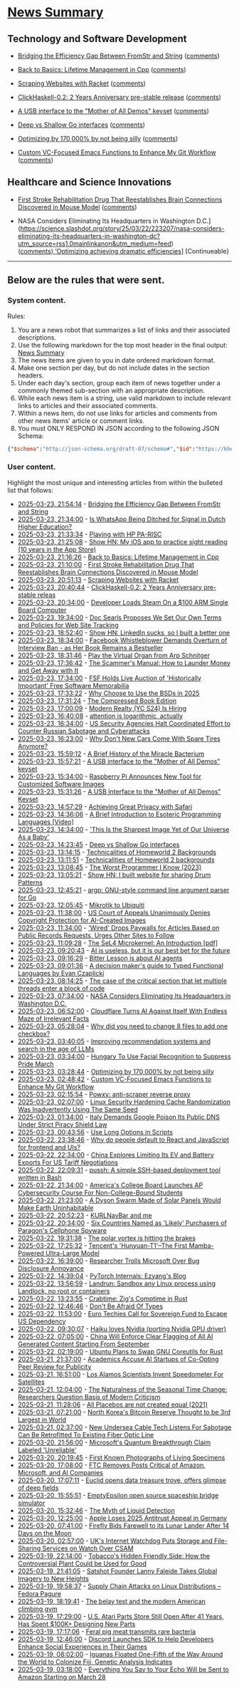 # [News Summary](https://kherrick.github.io/news-summary/)

## Technology and Software Development

* [Bridging the Efficiency Gap Between FromStr and String](https://lucumr.pocoo.org/2025/3/23/from-string/) ([comments](https://lobste.rs/s/p5sgkk/bridging_efficiency_gap_between_fromstr))

* [Back to Basics: Lifetime Management in Cpp](https://www.youtube.com/watch?v=aMvIv6blzBs) ([comments](https://lobste.rs/s/aaw1nc/back_basics_lifetime_management_cpp))

* [Scraping Websites with Racket](https://blog.wilcoxd.com/2024/08/25/Scraping-Websites-with-Racket/) ([comments](https://lobste.rs/s/qfo9ex/scraping_websites_with_racket))

* [ClickHaskell-0.2: 2 Years Anniversary pre-stable release](https://discourse.haskell.org/t/clickhaskell-0-2-2-years-anniversary-pre-stable-release/11692) ([comments](https://lobste.rs/s/xjvqy0/clickhaskell_0_2_2_years_anniversary_pre))

* [A USB interface to the "Mother of All Demos" keyset](http://www.righto.com/2025/03/mother-of-all-demos-usb-keyset-interface.html) ([comments](https://lobste.rs/s/nbbjna/usb_interface_mother_all_demos_keyset))

* [Deep vs Shallow Go interfaces](https://tpaschalis.me/shallow-vs-deep-interfaces/) ([comments](https://lobste.rs/s/m7uwhw/deep_vs_shallow_go_interfaces))

* [Optimizing by 170,000% by not being silly](https://ayende.com/blog/202147-A/optimizing-by-170-000-by-not-being-silly) ([comments](https://lobste.rs/s/is92qm/optimizing_by_170_000_by_not_being_silly))

* [Custom VC-Focused Emacs Functions to Enhance My Git Workflow](https://www.rahuljuliato.com/posts/vc-git-functions) ([comments](https://lobste.rs/s/kcnb6n/custom_vc_focused_emacs_functions))

## Healthcare and Science Innovations

* [First Stroke Rehabilitation Drug That Reestablishes Brain Connections Discovered in Mouse Model](https://soylentnews.org/article.pl?sid=25/03/22/1921254&from=rss) ([comments](https://soylentnews.org/article.pl?sid=25/03/22/1921254&from=rss))

* NASA Considers Eliminating Its Headquarters in Washington D.C.](https://science.slashdot.org/story/25/03/22/223207/nasa-considers-eliminating-its-headquarters-in-washington-dc?utm_source=rss1.0mainlinkanon&utm_medium=feed) ([comments](https://science,,,,markdownjson)),[‘Optimizing achieving dramatic efficiencies](,,,)] [Continueable}

---

## Below are the rules that were sent.

### System content.

Rules:

1. You are a news robot that summarizes a list of links and their associated descriptions.
2. Use the following markdown for the top most header in the final output: [News Summary](https://kherrick.github.io/news-summary/)
3. The news items are given to you in date ordered markdown format.
4. Make one section per day, but do not include dates in the section headers.
5. Under each day's section, group each item of news together under a commonly themed sub-section with an appropriate description.
6. While each news item is a string, use valid markdown to include relevant links to articles and their associated comments.
7. Within a news item, do not use links for articles and comments from other news items' article or comment links.
8. You must ONLY RESPOND IN JSON according to the following JSON Schema:

```json
{"$schema":"http://json-schema.org/draft-07/schema#","$id":"https://kherrick.github.io/news-summary/news-summary-schema.json","type":"object","properties":{"heading":{"type":"string"},"sections":{"type":"array","items":{"type":"object","properties":{"title":{"type":"string"},"newsItems":{"type":"array","items":{"type":"string"},"minItems":1}},"required":["title","newsItems"]},"minItems":1}},"required":["heading","sections"]}
```

### User content.

Highlight the most unique and interesting articles from within the bulleted list that follows:

* [2025-03-23, 21:54:14](https://lobste.rs/s/p5sgkk/bridging_efficiency_gap_between_fromstr) - [Bridging the Efficiency Gap Between FromStr and String](https://lucumr.pocoo.org/2025/3/23/from-string/)
* [2025-03-23, 21:34:00](https://yro.slashdot.org/story/25/03/23/2120237/is-whatsapp-being-ditched-for-signal-in-dutch-higher-education?utm_source=rss1.0mainlinkanon&utm_medium=feed) - [Is WhatsApp Being Ditched for Signal in Dutch Higher Education?](https://yro.slashdot.org/story/25/03/23/2120237/is-whatsapp-being-ditched-for-signal-in-dutch-higher-education?utm_source=rss1.0mainlinkanon&utm_medium=feed)
* [2025-03-23, 21:33:34](https://lobste.rs/s/ognzc6/playing_with_hp_pa_risc) - [Playing with HP PA-RISC](https://thejpster.org.uk/blog/blog-2025-03-22/)
* [2025-03-23, 21:25:08](https://news.ycombinator.com/item?id=43456030) - [Show HN: My iOS app to practice sight reading (10 years in the App Store)](https://apps.apple.com/us/app/notes-sight-reading-trainer/id874386416)
* [2025-03-23, 21:16:26](https://lobste.rs/s/aaw1nc/back_basics_lifetime_management_cpp) - [Back to Basics: Lifetime Management in Cpp](https://www.youtube.com/watch?v=aMvIv6blzBs)
* [2025-03-23, 21:10:00](https://soylentnews.org/article.pl?sid=25/03/22/1921254&from=rss) - [First Stroke Rehabilitation Drug That Reestablishes Brain Connections Discovered in Mouse Model](https://soylentnews.org/article.pl?sid=25/03/22/1921254&from=rss)
* [2025-03-23, 20:51:13](https://lobste.rs/s/qfo9ex/scraping_websites_with_racket) - [Scraping Websites with Racket](https://blog.wilcoxd.com/2024/08/25/Scraping-Websites-with-Racket/)
* [2025-03-23, 20:40:44](https://lobste.rs/s/xjvqy0/clickhaskell_0_2_2_years_anniversary_pre) - [ClickHaskell-0.2: 2 Years Anniversary pre-stable releas](https://discourse.haskell.org/t/clickhaskell-0-2-2-years-anniversary-pre-stable-release/11692)
* [2025-03-23, 20:34:00](https://games.slashdot.org/story/25/03/23/1922228/developer-loads-steam-on-a-100-arm-single-board-computer?utm_source=rss1.0mainlinkanon&utm_medium=feed) - [Developer Loads Steam On a $100 ARM Single Board Computer](https://games.slashdot.org/story/25/03/23/1922228/developer-loads-steam-on-a-100-arm-single-board-computer?utm_source=rss1.0mainlinkanon&utm_medium=feed)
* [2025-03-23, 19:34:00](https://yro.slashdot.org/story/25/03/23/1842242/doc-searls-proposes-we-set-our-own-terms-and-policies-for-web-site-tracking?utm_source=rss1.0mainlinkanon&utm_medium=feed) - [Doc Searls Proposes We Set Our Own Terms and Policies for Web Site Tracking](https://yro.slashdot.org/story/25/03/23/1842242/doc-searls-proposes-we-set-our-own-terms-and-policies-for-web-site-tracking?utm_source=rss1.0mainlinkanon&utm_medium=feed)
* [2025-03-23, 18:52:40](https://news.ycombinator.com/item?id=43454915) - [Show HN: LinkedIn sucks, so I built a better one](https://heyopenspot.com/)
* [2025-03-23, 18:34:00](https://news.slashdot.org/story/25/03/23/0413214/facebook-whistleblower-demands-overturn-of-interview-ban---as-her-book-remains-a-bestseller?utm_source=rss1.0mainlinkanon&utm_medium=feed) - [Facebook Whistleblower Demands Overturn of Interview Ban - as Her Book Remains a Bestseller](https://news.slashdot.org/story/25/03/23/0413214/facebook-whistleblower-demands-overturn-of-interview-ban---as-her-book-remains-a-bestseller?utm_source=rss1.0mainlinkanon&utm_medium=feed)
* [2025-03-23, 18:31:46](https://news.ycombinator.com/item?id=43454785) - [Play the Virtual Organ from Arp Schnitger](https://www.orgelstadt-hamburg.de/play-arp/)
* [2025-03-23, 17:36:42](https://news.ycombinator.com/item?id=43454411) - [The Scammer's Manual: How to Launder Money and Get Away with It](https://www.nytimes.com/2025/03/23/world/asia/cambodia-money-laundering-huione.html)
* [2025-03-23, 17:34:00](https://news.slashdot.org/story/25/03/23/1558210/fsf-holds-live-auction-of-historically-important-free-software-memorabilia?utm_source=rss1.0mainlinkanon&utm_medium=feed) - [FSF Holds Live Auction of 'Historically Important' Free Software Memorabilia](https://news.slashdot.org/story/25/03/23/1558210/fsf-holds-live-auction-of-historically-important-free-software-memorabilia?utm_source=rss1.0mainlinkanon&utm_medium=feed)
* [2025-03-23, 17:33:22](https://lobste.rs/s/iayvkj/why_choose_use_bsds_2025) - [Why Choose to Use the BSDs in 2025](https://it-notes.dragas.net/2025/03/23/osday-2025-why-choose-bsd-in-2025/)
* [2025-03-23, 17:31:24](https://news.ycombinator.com/item?id=43454379) - [The Compressed Book Edition](https://solar.lowtechmagazine.com/2025/03/the-compressed-book-edition/)
* [2025-03-23, 17:00:09](https://news.ycombinator.com/item?id=43454142) - [Modern Realty (YC S24) Is Hiring](https://www.workatastartup.com/jobs/66546)
* [2025-03-23, 16:40:08](https://lobste.rs/s/c9nucq/attention_is_logarithmic_actually) - [attention is logarithmic, actually](https://supaiku.com/attention-is-logarithmic)
* [2025-03-23, 16:34:00](https://yro.slashdot.org/story/25/03/22/1824242/us-security-agencies-halt-coordinated-effort-to-counter-russian-sabotage-and-cyberattacks?utm_source=rss1.0mainlinkanon&utm_medium=feed) - [US Security Agencies Halt Coordinated Effort to Counter Russian Sabotage and Cyberattacks](https://yro.slashdot.org/story/25/03/22/1824242/us-security-agencies-halt-coordinated-effort-to-counter-russian-sabotage-and-cyberattacks?utm_source=rss1.0mainlinkanon&utm_medium=feed)
* [2025-03-23, 16:23:00](https://soylentnews.org/article.pl?sid=25/03/22/1919201&from=rss) - [Why Don't New Cars Come With Spare Tires Anymore?](https://soylentnews.org/article.pl?sid=25/03/22/1919201&from=rss)
* [2025-03-23, 15:59:12](https://news.ycombinator.com/item?id=43453769) - [A Brief History of the Miracle Bacterium](https://www.asimov.press/p/miracle-bacterium)
* [2025-03-23, 15:57:21](https://lobste.rs/s/nbbjna/usb_interface_mother_all_demos_keyset) - [A USB interface to the \"Mother of All Demos\" keyset](http://www.righto.com/2025/03/mother-of-all-demos-usb-keyset-interface.html)
* [2025-03-23, 15:34:00](https://build.slashdot.org/story/25/03/23/0012253/raspberry-pi-announces-new-tool-for-customized-software-images?utm_source=rss1.0mainlinkanon&utm_medium=feed) - [Raspberry Pi Announces New Tool for Customized Software Images](https://build.slashdot.org/story/25/03/23/0012253/raspberry-pi-announces-new-tool-for-customized-software-images?utm_source=rss1.0mainlinkanon&utm_medium=feed)
* [2025-03-23, 15:31:26](https://news.ycombinator.com/item?id=43453582) - [A USB Interface to the \"Mother of All Demos\" Keyset](https://www.righto.com/2025/03/mother-of-all-demos-usb-keyset-interface.html)
* [2025-03-23, 14:57:29](https://news.ycombinator.com/item?id=43453350) - [Achieving Great Privacy with Safari](https://matanabudy.com/achieving-great-privacy-with-safari/)
* [2025-03-23, 14:36:06](https://lobste.rs/s/rtnt5g/brief_introduction_esoteric) - [A Brief Introduction to Esoteric Programming Languages [Video]](https://www.youtube.com/watch?v=cQ7bcCrJMHc)
* [2025-03-23, 14:34:00](https://science.slashdot.org/story/25/03/22/0542234/this-is-the-sharpest-image-yet-of-our-universe-as-a-baby?utm_source=rss1.0mainlinkanon&utm_medium=feed) - ['This Is the Sharpest Image Yet of Our Universe As a Baby'](https://science.slashdot.org/story/25/03/22/0542234/this-is-the-sharpest-image-yet-of-our-universe-as-a-baby?utm_source=rss1.0mainlinkanon&utm_medium=feed)
* [2025-03-23, 14:23:45](https://lobste.rs/s/m7uwhw/deep_vs_shallow_go_interfaces) - [Deep vs Shallow Go interfaces](https://tpaschalis.me/shallow-vs-deep-interfaces/)
* [2025-03-23, 13:14:15](https://news.ycombinator.com/item?id=43452688) - [Technicalities of Homeworld 2 Backgrounds](https://simonschreibt.de/gat/homeworld-2-backgrounds/)
* [2025-03-23, 13:11:51](https://lobste.rs/s/kxv2um/technicalities_homeworld_2_backgrounds) - [Technicalities of Homeworld 2 backgrounds](https://simonschreibt.de/gat/homeworld-2-backgrounds/)
* [2025-03-23, 13:08:45](https://news.ycombinator.com/item?id=43452649) - [The Worst Programmer I Know (2023)](https://dannorth.net/the-worst-programmer/)
* [2025-03-23, 13:05:21](https://news.ycombinator.com/item?id=43452629) - [Show HN: I built website for sharing Drum Patterns](http://drumpatterns.onether.com)
* [2025-03-23, 12:45:21](https://news.ycombinator.com/item?id=43452525) - [argp: GNU-style command line argument parser for Go](https://github.com/tdewolff/argp)
* [2025-03-23, 12:05:45](https://lobste.rs/s/gww2jq/mikrotik_ubiquiti) - [Mikrotik to Ubiquiti](https://blog.poggs.com/2025/03/23/mikrotik-to-ubiquiti/)
* [2025-03-23, 11:38:00](https://soylentnews.org/article.pl?sid=25/03/22/1912255&from=rss) - [US Court of Appeals Unanimously Denies Copyright Protection for AI-Created Images](https://soylentnews.org/article.pl?sid=25/03/22/1912255&from=rss)
* [2025-03-23, 11:34:00](https://news.slashdot.org/story/25/03/23/0324221/wired-drops-paywalls-for-articles-based-on-public-records-requests-urges-other-sites-to-follow?utm_source=rss1.0mainlinkanon&utm_medium=feed) - ['Wired' Drops Paywalls for Articles Based on Public Records Requests, Urges Other Sites to Follow](https://news.slashdot.org/story/25/03/23/0324221/wired-drops-paywalls-for-articles-based-on-public-records-requests-urges-other-sites-to-follow?utm_source=rss1.0mainlinkanon&utm_medium=feed)
* [2025-03-23, 11:09:28](https://news.ycombinator.com/item?id=43452185) - [The SeL4 Microkernel: An Introduction [pdf]](https://sel4.systems/About/seL4-whitepaper.pdf)
* [2025-03-23, 09:20:43](https://lobste.rs/s/lv1foz/ai_is_useless_it_is_our_best_bet_for_future) - [AI is useless, but it is our best bet for the future](https://antirez.com/news/148)
* [2025-03-23, 09:16:29](https://news.ycombinator.com/item?id=43451742) - [Bitter Lesson is about AI agents](https://ankitmaloo.com/bitter-lesson/)
* [2025-03-23, 09:01:36](https://lobste.rs/s/h1fyct/decision_maker_s_guide_typed_functional) - [A decision maker's guide to Typed Functional Languages by Evan Czaplicki](https://youtu.be/sl1UQXgtepE)
* [2025-03-23, 08:14:25](https://news.ycombinator.com/item?id=43451525) - [The case of the critical section that let multiple threads enter a block of code](https://devblogs.microsoft.com/oldnewthing/20250321-00/?p=110984)
* [2025-03-23, 07:34:00](https://science.slashdot.org/story/25/03/22/223207/nasa-considers-eliminating-its-headquarters-in-washington-dc?utm_source=rss1.0mainlinkanon&utm_medium=feed) - [NASA Considers Eliminating Its Headquarters in Washington D.C.](https://science.slashdot.org/story/25/03/22/223207/nasa-considers-eliminating-its-headquarters-in-washington-dc?utm_source=rss1.0mainlinkanon&utm_medium=feed)
* [2025-03-23, 06:52:00](https://soylentnews.org/article.pl?sid=25/03/22/199248&from=rss) - [Cloudflare Turns AI Against Itself With Endless Maze of Irrelevant Facts](https://soylentnews.org/article.pl?sid=25/03/22/199248&from=rss)
* [2025-03-23, 05:28:04](https://lobste.rs/s/ib6oyf/why_did_you_need_change_8_files_add_one) - [Why did you need to change 8 files to add one checkbox?](https://www.mrlacey.com/2025/03/why-did-you-need-to-change-8-files-to.html)
* [2025-03-23, 03:40:05](https://news.ycombinator.com/item?id=43450732) - [Improving recommendation systems and search in the age of LLMs](https://eugeneyan.com/writing/recsys-llm/)
* [2025-03-23, 03:34:00](https://yro.slashdot.org/story/25/03/22/2333213/hungary-to-use-facial-recognition-to-suppress-pride-march?utm_source=rss1.0mainlinkanon&utm_medium=feed) - [Hungary To Use Facial Recognition to Suppress Pride March](https://yro.slashdot.org/story/25/03/22/2333213/hungary-to-use-facial-recognition-to-suppress-pride-march?utm_source=rss1.0mainlinkanon&utm_medium=feed)
* [2025-03-23, 03:28:44](https://lobste.rs/s/is92qm/optimizing_by_170_000_by_not_being_silly) - [Optimizing by 170,000% by not being silly](https://ayende.com/blog/202147-A/optimizing-by-170-000-by-not-being-silly)
* [2025-03-23, 02:48:42](https://lobste.rs/s/kcnb6n/custom_vc_focused_emacs_functions) - [Custom VC-Focused Emacs Functions to Enhance My Git Workflow](https://www.rahuljuliato.com/posts/vc-git-functions)
* [2025-03-23, 02:15:54](https://lobste.rs/s/bgxytg/powxy_anti_scraper_reverse_proxy) - [Powxy: anti-scraper reverse proxy](https://git.sr.ht/~runxiyu/powxy)
* [2025-03-23, 02:07:00](https://soylentnews.org/article.pl?sid=25/03/22/198241&from=rss) - [Linux Security Hardening Cache Randomization Was Inadvertently Using The Same Seed](https://soylentnews.org/article.pl?sid=25/03/22/198241&from=rss)
* [2025-03-23, 01:34:00](https://yro.slashdot.org/story/25/03/23/0043217/italy-demands-google-poison-its-public-dns-under-strict-piracy-shield-law?utm_source=rss1.0mainlinkanon&utm_medium=feed) - [Italy Demands Google Poison Its Public DNS Under Strict Piracy Shield Law](https://yro.slashdot.org/story/25/03/23/0043217/italy-demands-google-poison-its-public-dns-under-strict-piracy-shield-law?utm_source=rss1.0mainlinkanon&utm_medium=feed)
* [2025-03-23, 00:43:56](https://lobste.rs/s/9hyjs0/use_long_options_scripts) - [Use Long Options in Scripts](https://matklad.github.io/2025/03/21/use-long-options-in-scripts.html)
* [2025-03-22, 23:38:46](https://lobste.rs/s/tzwdfz/why_do_people_default_react_javascript) - [Why do people default to React and JavaScript for frontend and UIs?](https://lobste.rs/s/tzwdfz/why_do_people_default_react_javascript)
* [2025-03-22, 22:34:00](https://hardware.slashdot.org/story/25/03/22/2227218/china-explores-limiting-its-ev-and-battery-exports-for-us-tariff-negotiations?utm_source=rss1.0mainlinkanon&utm_medium=feed) - [China Explores Limiting Its EV and Battery Exports For US Tariff Negotiations](https://hardware.slashdot.org/story/25/03/22/2227218/china-explores-limiting-its-ev-and-battery-exports-for-us-tariff-negotiations?utm_source=rss1.0mainlinkanon&utm_medium=feed)
* [2025-03-22, 22:09:31](https://lobste.rs/s/mickni/pussh_simple_ssh_based_deployment_tool) - [pussh: A simple SSH-based deployment tool written in Bash](https://github.com/bearstech/pussh)
* [2025-03-22, 21:34:00](https://news.slashdot.org/story/25/03/22/2112245/americas-college-board-launches-ap-cybersecurity-course-for-non-college-bound-students?utm_source=rss1.0mainlinkanon&utm_medium=feed) - [America's College Board Launches AP Cybersecurity Course For Non-College-Bound Students](https://news.slashdot.org/story/25/03/22/2112245/americas-college-board-launches-ap-cybersecurity-course-for-non-college-bound-students?utm_source=rss1.0mainlinkanon&utm_medium=feed)
* [2025-03-22, 21:23:00](https://soylentnews.org/article.pl?sid=25/03/21/1841234&from=rss) - [A Dyson Swarm Made of Solar Panels Would Make Earth Uninhabitable](https://soylentnews.org/article.pl?sid=25/03/21/1841234&from=rss)
* [2025-03-22, 20:52:23](https://lobste.rs/s/fptkgx/kurlnavbar_me) - [KURLNavBar and me](https://akselmo.dev/posts/visual-woes/)
* [2025-03-22, 20:34:00](https://yro.slashdot.org/story/25/03/22/0459224/six-countries-named-as-likely-purchasers-of-paragons-cellphone-spyware?utm_source=rss1.0mainlinkanon&utm_medium=feed) - [Six Countries Named as 'Likely' Purchasers of Paragon's Cellphone Spyware](https://yro.slashdot.org/story/25/03/22/0459224/six-countries-named-as-likely-purchasers-of-paragons-cellphone-spyware?utm_source=rss1.0mainlinkanon&utm_medium=feed)
* [2025-03-22, 19:31:38](https://news.ycombinator.com/item?id=43448023) - [The polar vortex is hitting the brakes](https://www.climate.gov/news-features/blogs/polar-vortex/polar-vortex-hitting-brakes)
* [2025-03-22, 17:25:32](https://news.ycombinator.com/item?id=43447254) - [Tencent's 'Hunyuan-T1'–The First Mamba-Powered Ultra-Large Model](https://llm.hunyuan.tencent.com/#/blog/hy-t1?lang=en)
* [2025-03-22, 16:39:00](https://soylentnews.org/article.pl?sid=25/03/21/0242250&from=rss) - [Researcher Trolls Microsoft Over Bug Disclosure Annoyance](https://soylentnews.org/article.pl?sid=25/03/21/0242250&from=rss)
* [2025-03-22, 14:39:04](https://news.ycombinator.com/item?id=43445931) - [PyTorch Internals: Ezyang's Blog](https://blog.ezyang.com/2019/05/pytorch-internals/)
* [2025-03-22, 13:56:59](https://news.ycombinator.com/item?id=43445662) - [Landrun: Sandbox any Linux process using Landlock, no root or containers](https://github.com/Zouuup/landrun)
* [2025-03-22, 13:23:55](https://lobste.rs/s/r1hu2x/crabtime_zig_s_comptime_rust) - [Crabtime: Zig's Comptime in Rust](https://docs.rs/crabtime/latest/crabtime/)
* [2025-03-22, 12:46:46](https://lobste.rs/s/qmmfje/don_t_be_afraid_types) - [Don't Be Afraid Of Types](https://lmika.org/2025/03/18/dont-be-afraid-of-types.html)
* [2025-03-22, 11:53:00](https://soylentnews.org/article.pl?sid=25/03/21/0236216&from=rss) - [Euro Techies Call for Sovereign Fund to Escape US Dependency](https://soylentnews.org/article.pl?sid=25/03/21/0236216&from=rss)
* [2025-03-22, 09:30:07](https://lobste.rs/s/ad3dgx/haiku_loves_nvidia_porting_nvidia_gpu) - [Haiku loves Nvidia (porting Nvidia GPU driver)](https://discuss.haiku-os.org/t/haiku-nvidia-porting-nvidia-gpu-driver/16520)
* [2025-03-22, 07:05:00](https://soylentnews.org/article.pl?sid=25/03/21/0227252&from=rss) - [China Will Enforce Clear Flagging of All AI Generated Content Starting From September](https://soylentnews.org/article.pl?sid=25/03/21/0227252&from=rss)
* [2025-03-22, 02:19:00](https://soylentnews.org/article.pl?sid=25/03/21/0159251&from=rss) - [Ubuntu Plans to Swap GNU Coreutils for Rust](https://soylentnews.org/article.pl?sid=25/03/21/0159251&from=rss)
* [2025-03-21, 21:37:00](https://soylentnews.org/article.pl?sid=25/03/20/0719234&from=rss) - [Academics Accuse AI Startups of Co-Opting Peer Review for Publicity](https://soylentnews.org/article.pl?sid=25/03/20/0719234&from=rss)
* [2025-03-21, 16:51:00](https://soylentnews.org/article.pl?sid=25/03/20/0714208&from=rss) - [Los Alamos Scientists Invent Speedometer For Satellites](https://soylentnews.org/article.pl?sid=25/03/20/0714208&from=rss)
* [2025-03-21, 12:04:00](https://soylentnews.org/article.pl?sid=25/03/20/0658243&from=rss) - [The Naturalness of the Seasonal Time Change: Researchers Question Basis of Modern Criticism](https://soylentnews.org/article.pl?sid=25/03/20/0658243&from=rss)
* [2025-03-21, 11:28:06](https://news.ycombinator.com/item?id=43434364) - [All Placebos are not created equal (2021)](https://www.samstack.io/p/all-placebos-are-not-created-equal)
* [2025-03-21, 07:21:00](https://soylentnews.org/article.pl?sid=25/03/20/0652220&from=rss) - [North Korea's Bitcoin Reserve Thought to be 3rd Largest in World](https://soylentnews.org/article.pl?sid=25/03/20/0652220&from=rss)
* [2025-03-21, 02:37:00](https://soylentnews.org/article.pl?sid=25/03/19/1458230&from=rss) - [New Undersea Cable Tech Listens For Sabotage  Can Be Retrofitted To Existing Fiber Optic Line](https://soylentnews.org/article.pl?sid=25/03/19/1458230&from=rss)
* [2025-03-20, 21:56:00](https://soylentnews.org/article.pl?sid=25/03/19/1456215&from=rss) - [Microsoft's Quantum Breakthrough Claim Labeled 'Unreliable'](https://soylentnews.org/article.pl?sid=25/03/19/1456215&from=rss)
* [2025-03-20, 20:19:45](https://news.ycombinator.com/item?id=43428409) - [First Known Photographs of Living Specimens](https://www.inaturalist.org/projects/first-known-photographs-of-living-specimens)
* [2025-03-20, 17:08:00](https://soylentnews.org/politics/article.pl?sid=25/03/19/1440251&from=rss) - [FTC Removes Posts Critical of Amazon, Microsoft, and AI Companies](https://soylentnews.org/politics/article.pl?sid=25/03/19/1440251&from=rss)
* [2025-03-20, 17:07:11](https://news.ycombinator.com/item?id=43425855) - [Euclid opens data treasure trove, offers glimpse of deep fields](https://www.esa.int/Science_Exploration/Space_Science/Euclid/Euclid_opens_data_treasure_trove_offers_glimpse_of_deep_fields)
* [2025-03-20, 15:55:51](https://news.ycombinator.com/item?id=43424970) - [EmptyEpsilon open source spaceship bridge simulator](https://daid.github.io/EmptyEpsilon/)
* [2025-03-20, 15:32:46](https://news.ycombinator.com/item?id=43424709) - [The Myth of Liquid Detection](https://eclecticlight.co/2025/03/16/last-week-on-my-mac-the-myth-of-liquid-detection/)
* [2025-03-20, 12:25:00](https://soylentnews.org/article.pl?sid=25/03/19/120255&from=rss) - [Apple Loses 2025 Antitrust Appeal in Germany](https://soylentnews.org/article.pl?sid=25/03/19/120255&from=rss)
* [2025-03-20, 07:41:00](https://soylentnews.org/article.pl?sid=25/03/19/1152214&from=rss) - [Firefly Bids Farewell to its Lunar Lander After 14 Days on the Moon](https://soylentnews.org/article.pl?sid=25/03/19/1152214&from=rss)
* [2025-03-20, 02:57:00](https://soylentnews.org/article.pl?sid=25/03/19/1145216&from=rss) - [UK's Internet Watchdog Puts Storage and File-Sharing Services on Watch Over CSAM](https://soylentnews.org/article.pl?sid=25/03/19/1145216&from=rss)
* [2025-03-19, 22:14:00](https://soylentnews.org/article.pl?sid=25/03/18/1622242&from=rss) - [Tobacco's Hidden Friendly Side: How the Controversial Plant Could be Used for Good](https://soylentnews.org/article.pl?sid=25/03/18/1622242&from=rss)
* [2025-03-19, 21:41:05](https://news.ycombinator.com/item?id=43417613) - [Satshot Founder Lanny Faleide Takes Global Imagery to New Heights](https://www.croplife.com/precision-tech/satshot/)
* [2025-03-19, 19:58:37](https://news.ycombinator.com/item?id=43416605) - [Supply Chain Attacks on Linux Distributions – Fedora Pagure](https://fenrisk.com/pagure)
* [2025-03-19, 18:19:41](https://news.ycombinator.com/item?id=43415540) - [The belay test and the modern American climbing gym](https://www.climbing.com/people/peter-mayfield-belay-test-modern-american-climbing-gym-history/)
* [2025-03-19, 17:29:00](https://soylentnews.org/article.pl?sid=25/03/18/1610234&from=rss) - [U.S. Atari Parts Store Still Open After 41 Years, Has Spent $100K+ Designing New Parts](https://soylentnews.org/article.pl?sid=25/03/18/1610234&from=rss)
* [2025-03-19, 17:17:06](https://news.ycombinator.com/item?id=43414743) - [Feral pig meat transmits rare bacteria](https://arstechnica.com/health/2025/03/florida-man-eats-feral-pig-meat-contracts-rare-biothreat-bacteria/)
* [2025-03-19, 12:46:00](https://soylentnews.org/article.pl?sid=25/03/18/168222&from=rss) - [Discord Launches SDK to Help Developers Enhance Social Experiences in Their Games](https://soylentnews.org/article.pl?sid=25/03/18/168222&from=rss)
* [2025-03-19, 08:02:00](https://soylentnews.org/article.pl?sid=25/03/18/165235&from=rss) - [Iguanas Floated One-Fifth of the Way Around the World to Colonize Fiji, Genetic Analysis Indicates](https://soylentnews.org/article.pl?sid=25/03/18/165235&from=rss)
* [2025-03-19, 03:18:00](https://soylentnews.org/article.pl?sid=25/03/18/0159258&from=rss) - [Everything You Say to Your Echo Will be Sent to Amazon Starting on March 28](https://soylentnews.org/article.pl?sid=25/03/18/0159258&from=rss)
